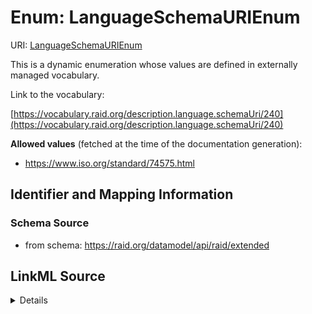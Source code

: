 # Enum: LanguageSchemaURIEnum 



URI: [LanguageSchemaURIEnum](../enums/LanguageSchemaURIEnum.md)


This is a dynamic enumeration whose values are defined in externally managed vocabulary. 

Link to the vocabulary:

[https://vocabulary.raid.org/description.language.schemaUri/240](https://vocabulary.raid.org/description.language.schemaUri/240)


**Allowed values** (fetched at the time of the documentation generation):

* https://www.iso.org/standard/74575.html











## Identifier and Mapping Information







### Schema Source


* from schema: https://raid.org/datamodel/api/raid/extended







## LinkML Source

<details>
```yaml
name: LanguageSchemaURIEnum
from_schema: https://raid.org/datamodel/api/raid/extended
rank: 1000
reachable_from:
  source_ontology: https://vocabs.ardc.edu.au/repository/api/sparql/raid_research-activity-identifier-raid-controlled-lists_raid-cl-v1-1
  source_nodes:
  - https://vocabulary.raid.org/description.language.schemaUri/240
  relationship_types:
  - skos:hasTopConcept
  is_direct: true
  include_self: false
  traverse_up: false

```
</details>